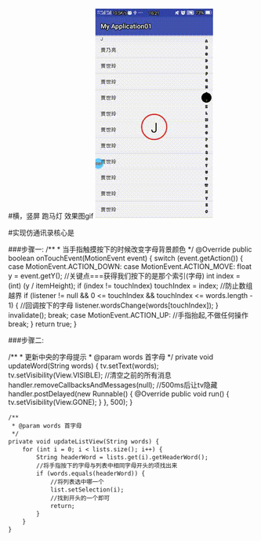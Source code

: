#横，竖屏 跑马灯
效果图gif
![](fangtongxunlu.gif)



#实现仿通讯录核心是

###步骤一:
/**
     * 当手指触摸按下的时候改变字母背景颜色
     */
    @Override
    public boolean onTouchEvent(MotionEvent event) {
        switch (event.getAction()) {
            case MotionEvent.ACTION_DOWN:
            case MotionEvent.ACTION_MOVE:
                float y = event.getY();
                //关键点===获得我们按下的是那个索引(字母)
                int index = (int) (y / itemHeight);
                if (index != touchIndex)
                    touchIndex = index;
                //防止数组越界
                if (listener != null && 0 <= touchIndex && touchIndex <= words.length - 1) {
                    //回调按下的字母
                    listener.wordsChange(words[touchIndex]);
                }
                invalidate();
                break;
            case MotionEvent.ACTION_UP:
                //手指抬起,不做任何操作
                break;
        }
        return true;
    }


###步骤二:


/**
     * 更新中央的字母提示
     * @param words 首字母
     */
    private void updateWord(String words) {
        tv.setText(words);
        tv.setVisibility(View.VISIBLE);
        //清空之前的所有消息
        handler.removeCallbacksAndMessages(null);
        //500ms后让tv隐藏
        handler.postDelayed(new Runnable() {
            @Override
            public void run() {
                tv.setVisibility(View.GONE);
            }
        }, 500);
    }


    /**
     * @param words 首字母
     */
    private void updateListView(String words) {
        for (int i = 0; i < lists.size(); i++) {
            String headerWord = lists.get(i).getHeaderWord();
            //将手指按下的字母与列表中相同字母开头的项找出来
            if (words.equals(headerWord)) {
                //将列表选中哪一个
                list.setSelection(i);
                //找到开头的一个即可
                return;
            }
        }
    }









